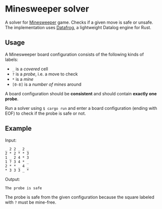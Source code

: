 # Minesweeper solver

A solver for [Minesweeper](https://en.wikipedia.org/wiki/Minesweeper_(video_game)) game.
Checks if a given move is safe or unsafe. The implementation uses [Datafrog](https://github.com/rust-lang/datafrog), a lightweight Datalog engine for Rust.

## Usage
A Minesweeper board configuration consists of the following kinds of labels:
- `_` is a _covered_ cell
- `?` is a _probe_, i.e. a move to check
- `*` is a _mine_
- `[0-8]` is a _number of mines_ around

A board configuration should be **consistent** and should contain **exactly one probe**.

Run a solver using `$ cargo run` and enter a board configuration (ending with EOF) to check if the probe is safe or not.

## Example
Input:
```
_ 2 2 _ 2 _
2 * 2 * * 3
1 _ 2 4 * 3
1 ? 3 4 * _
2 * * _ 4 _
* 3 3 3 _ *
```
Output:
```
The probe is safe
```
The probe is safe from the given configuration because the square labeled with `?` must be mine-free.